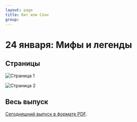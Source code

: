 ```yaml
---
layout: page
title: Кит или Слон
group: 
---
```


# 24 января: Мифы и легенды

## Страницы

![Страница 1](https://www.dropbox.com/scl/fi/uw4tm7f1sh3c63hygpktq/2025-01-24-page001.jpg?rlkey=b8i85905or6a6xdaiienw1bdv&raw=1)

![Страница 2](https://www.dropbox.com/scl/fi/cf1u7ey6opt6j5pyn8xor/2025-01-24-page002.jpg?rlkey=53bsx8z2vrxq17onj1b41astj&raw=1)

## Весь выпуск

[Сегодняшний выпуск в формате PDF](https://www.dropbox.com/scl/fi/z5j5hf3c716ptuzlludzp/2025-01-24.pdf?rlkey=yv8fcd7lyll62sts4lmpblm9l&dl=0). 


